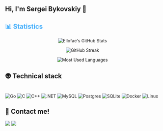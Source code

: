 ## Hi, I'm Sergei Bykovskiy 👋

<h2 style="color: #44AEFB">📊 Statistics</h2>

<!-- Begin Stats Cards -->
<!-- Resources:  -->
<!-- Github & Languages Stats: https://github.com/anuraghazra/github-readme-stats --> 
<!-- Streak Stats: https://github.com/denvercoder1/github-readme-streak-stats -->
<!-- Change the value after ?username= to your GitHub username. -->
<div class="stats" align="center">

![Ellofae's GitHub Stats](https://github-readme-stats.vercel.app/api?username=ellofae&hide=stars&count_private=true&show_icons=true&theme=algolia&border_radius=20)

![GitHub Streak](https://streak-stats.demolab.com?user=ellofae&count_private=true&theme=algolia&border_radius=20)

<!-- ![Most Used Languages](https://github-readme-stats.vercel.app/api/top-langs/?username=ellofae&show_icons=true&theme=algolia&border_radius=20) -->
    
<!-- compact programming languages layout -->
![Most Used Languages](https://github-readme-stats.vercel.app/api/top-langs/?username=ellofae&layout=compact&show_icons=true&theme=algolia&border_radius=20)
</div>
<!--  End Stats Cards -->



## :alien: Technical stack

<br />
<div style="display: inline_block">
<img alt="Go" align="center" src="https://img.shields.io/badge/go-%2300ADD8.svg?style=for-the-badge&logo=go&logoColor=white" />
<img alt="C" align="center" src="https://img.shields.io/badge/c-%2300599C.svg?style=for-the-badge&logo=c&logoColor=white" />
<img alt="C++" align="center" src="https://img.shields.io/badge/c++-%2300599C.svg?style=for-the-badge&logo=c%2B%2B&logoColor=white" />
<img alt=".NET" align="center" src="https://img.shields.io/badge/.NET-5C2D91?style=for-the-badge&logo=.net&logoColor=white" />
<img alt="MySQL" align="center" src="https://img.shields.io/badge/mysql-%2300f.svg?style=for-the-badge&logo=mysql&logoColor=white" />
<img alt="Postgres" align="center" src="https://img.shields.io/badge/postgres-%23316192.svg?style=for-the-badge&logo=postgresql&logoColor=white" />
<img alt="SQLite" align="center" src="https://img.shields.io/badge/sqlite-%2307405e.svg?style=for-the-badge&logo=sqlite&logoColor=white" />
<img alt="Docker" align="center" src="https://img.shields.io/badge/docker-%230db7ed.svg?style=for-the-badge&logo=docker&logoColor=white" />
<img alt="Linux" align="center" src="https://img.shields.io/badge/Linux-FCC624?style=for-the-badge&logo=linux&logoColor=black" />
</div
  
<br />
    
## :ghost: Contact me!
    
<div align="left">
  <a href="https://t.me/elomello"><img src="https://img.shields.io/badge/Telegram-2CA5E0?style=for-the-badge&logo=telegram&logoColor=white"></a>
  <a href="https://leetcode.com/ellofae/"><img src="https://img.shields.io/badge/-LeetCode-FFA116?style=for-the-badge&logo=LeetCode&logoColor=black" /></a>  
</div>
